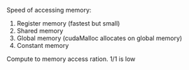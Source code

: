 Speed of accessing memory:
1. Register memory (fastest but small)
2.  Shared memory
3. Global memory (cudaMalloc allocates on global memory)
4. Constant memory


Compute to memory access ration. 1/1 is low